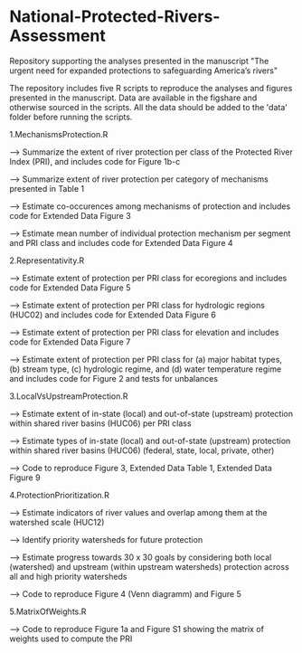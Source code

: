# National-Protected-Rivers-Assessment
Repository supporting the analyses presented in the manuscript "The urgent need for expanded protections to safeguarding America’s rivers"

The repository includes five R scripts to reproduce the analyses and figures presented in the manuscript. Data are available in the figshare and otherwise sourced in the scripts. All the data should be added to the 'data' folder before running the scripts.

1.MechanismsProtection.R

--> Summarize the extent of river protection per class of the Protected River Index (PRI), and includes code for Figure 1b-c

--> Summarize extent of river protection per category of mechanisms presented in Table 1

--> Estimate co-occurences among mechanisms of protection and includes code for Extended Data Figure 3

--> Estimate mean number of individual protection mechanism per segment and PRI class and includes code for Extended Data Figure 4

2.Representativity.R

--> Estimate extent of protection per PRI class for ecoregions and includes code for Extended Data Figure 5

--> Estimate extent of protection per PRI class for hydrologic regions (HUC02) and includes code for Extended Data Figure 6

--> Estimate extent of protection per PRI class for elevation and includes code for Extended Data Figure 7

--> Estimate extent of protection per PRI class for (a) major habitat types, (b) stream type, (c) hydrologic regime, and (d) water temperature regime and includes code for Figure 2 and tests for unbalances

3.LocalVsUpstreamProtection.R

--> Estimate extent of in-state (local) and out-of-state (upstream) protection within shared river basins (HUC06) per PRI class

--> Estimate types of in-state (local) and out-of-state (upstream) protection within shared river basins (HUC06) (federal, state, local, private, other)

--> Code to reproduce Figure 3, Extended Data Table 1, Extended Data Figure 9

4.ProtectionPrioritization.R

--> Estimate indicators of river values and overlap among them at the watershed scale (HUC12)

--> Identify priority watersheds for future protection

--> Estimate progress towards 30 x 30 goals by considering both local (watershed) and upstream (within upstream watersheds) protection across all and high priority watersheds

--> Code to reproduce Figure 4 (Venn diagramm) and Figure 5

5.MatrixOfWeights.R

--> Code to reproduce Figure 1a and Figure S1 showing the matrix of weights used to compute the PRI
